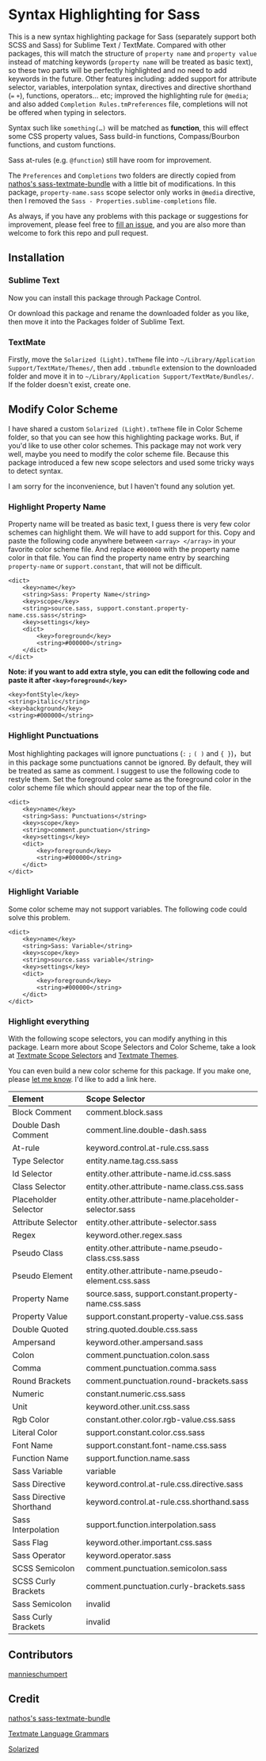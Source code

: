 # Syntax Highlighting for Sass
This is a new syntax highlighting package for Sass (separately support both SCSS and Sass) for Sublime Text / TextMate. Compared with other packages, this will match the structure of `property name` and `property value` instead of matching keywords (`property name` will be treated as basic text), so these two parts will be perfectly highlighted and no need to add keywords in the future. Other features including: added support for attribute selector, variables, interpolation syntax, directives and directive shorthand (`=` `+`), functions, operators… etc; improved the highlighting rule for `@media`; and also added `Completion Rules.tmPreferences` file, completions will not be offered when typing in selectors.

Syntax such like `something(…)` will be matched as **function**, this will effect some CSS property values, Sass build-in functions, Compass/Bourbon functions, and custom functions.

Sass at-rules (e.g. `@function`) still have room for improvement.

The `Preferences` and `Completions` two folders are directly copied from [nathos's sass-textmate-bundle](https://github.com/nathos/sass-textmate-bundle/tree/sublime) with a little bit of modifications. In this package, `property-name.sass` scope selector only works in `@media` directive, then I removed the `Sass - Properties.sublime-completions` file.

As always, if you have any problems with this package or suggestions for improvement, please feel free to [fill an issue](https://github.com/P233/Syntax-highlighting-for-Sass/issues/new), and you are also more than welcome to fork this repo and pull request.

## Installation

### Sublime Text

Now you can install this package through Package Control.

Or download this package and rename the downloaded folder as you like, then move it into the Packages folder of Sublime Text.

### TextMate

Firstly, move the `Solarized (Light).tmTheme` file into `~/Library/Application Support/TextMate/Themes/`, then add `.tmbundle` extension to the downloaded folder and move it in to `~/Library/Application Support/TextMate/Bundles/`. If the folder doesn't exist, create one.

## Modify Color Scheme

I have shared a custom `Solarized (Light).tmTheme` file in Color Scheme folder, so that you can see how this highlighting package works. But, if you'd like to use other color schemes. This package may not work very well, maybe you need to modify the color scheme file. Because this package introduced a few new scope selectors and used some tricky ways to detect syntax.

I am sorry for the inconvenience, but I haven't found any solution yet.

### Highlight Property Name

Property name will be treated as basic text, I guess there is very few color schemes can highlight them. We will have to add support for this. Copy and paste the following code anywhere between `<array> </array>` in your favorite color scheme file. And replace `#000000` with the property name color in that file.  You can find the property name entry by searching `property-name` or `support.constant`, that will not be difficult.

```
<dict>
	<key>name</key>
	<string>Sass: Property Name</string>
	<key>scope</key>
	<string>source.sass, support.constant.property-name.css.sass</string>
	<key>settings</key>
	<dict>
		<key>foreground</key>
		<string>#000000</string>
	</dict>
</dict>
```

**Note: if you want to add extra style, you can edit the following code and paste it after `<key>foreground</key>`**

```
<key>fontStyle</key>
<string>italic</string>
<key>background</key>
<string>#000000</string>
```

### Highlight Punctuations

Most highlighting packages will ignore punctuations (`:` `;` `( )` and `{ }`)，but in this package some punctuations cannot be ignored. By default, they will be treated as same as comment.  I suggest to use the following code to restyle them. Set the foreground color same as the foreground color in the color scheme file which should appear near the top of the file.

```
<dict>
	<key>name</key>
	<string>Sass: Punctuations</string>
	<key>scope</key>
	<string>comment.punctuation</string>
	<key>settings</key>
	<dict>
		<key>foreground</key>
		<string>#000000</string>
	</dict>
</dict>
```

### Highlight Variable

Some color scheme may not support variables. The following code could solve this problem.

```
<dict>
	<key>name</key>
	<string>Sass: Variable</string>
	<key>scope</key>
	<string>source.sass variable</string>
	<key>settings</key>
	<dict>
		<key>foreground</key>
		<string>#000000</string>
	</dict>
</dict>
```

### Highlight everything

With the following scope selectors, you can modify anything in this package. Learn more about Scope Selectors and Color Scheme, take a look at [Textmate Scope Selectors](http://manual.macromates.com/en/scope_selectors) and [Textmate Themes](http://manual.macromates.com/en/themes.html).

You can even build a new color scheme for this package. If you make one, please [let me know](mailto:40132147@qq.com). I'd like to add a link here.

Element      | Scope Selector
:----------- | :--------------
Block Comment | comment.block.sass
Double Dash Comment | comment.line.double-dash.sass
At-rule | keyword.control.at-rule.css.sass
Type Selector | entity.name.tag.css.sass
Id Selector | entity.other.attribute-name.id.css.sass
Class Selector | entity.other.attribute-name.class.css.sass
Placeholder Selector | entity.other.attribute-name.placeholder-selector.sass
Attribute Selector | entity.other.attribute-selector.sass
Regex | keyword.other.regex.sass
Pseudo Class | entity.other.attribute-name.pseudo-class.css.sass
Pseudo Element | entity.other.attribute-name.pseudo-element.css.sass
Property Name | source.sass, support.constant.property-name.css.sass
Property Value | support.constant.property-value.css.sass
Double Quoted | string.quoted.double.css.sass
Ampersand | keyword.other.ampersand.sass
Colon | comment.punctuation.colon.sass
Comma | comment.punctuation.comma.sass
Round Brackets | comment.punctuation.round-brackets.sass
Numeric | constant.numeric.css.sass
Unit | keyword.other.unit.css.sass
Rgb Color | constant.other.color.rgb-value.css.sass
Literal Color | support.constant.color.css.sass
Font Name | support.constant.font-name.css.sass
Function Name | support.function.name.sass
Sass Variable | variable
Sass Directive | keyword.control.at-rule.css.directive.sass
Sass Directive Shorthand | keyword.control.at-rule.css.shorthand.sass
Sass Interpolation | support.function.interpolation.sass
Sass Flag | keyword.other.important.css.sass
Sass Operator | keyword.operator.sass
SCSS Semicolon | comment.punctuation.semicolon.sass
SCSS Curly Brackets | comment.punctuation.curly-brackets.sass
Sass Semicolon | invalid
Sass Curly Brackets | invalid

## Contributors

[mannieschumpert](https://github.com/mannieschumpert)

## Credit
[nathos's sass-textmate-bundle](https://github.com/nathos/sass-textmate-bundle/tree/sublime)

[Textmate Language Grammars](http://manual.macromates.com/en/language_grammars.html)

[Solarized](http://ethanschoonover.com/solarized)